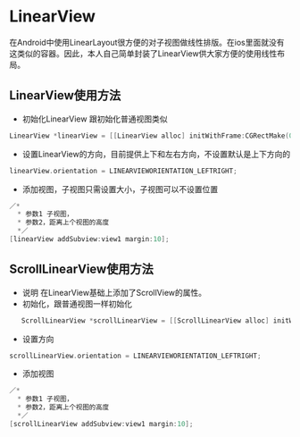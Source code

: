 # LinearView
  在Android中使用LinearLayout很方便的对子视图做线性排版。在ios里面就没有这类似的容器。因此，本人自己简单封装了LinearView供大家方便的使用线性布局。
  
## LinearView使用方法
- 初始化LinearView 跟初始化普通视图类似
```Objective-C
LinearView *linearView = [[LinearView alloc] initWithFrame:CGRectMake(0, 20, self.view.frame.size.width, self.view.frame.size.height)];
```

- 设置LinearView的方向，目前提供上下和左右方向，不设置默认是上下方向的
```Objective-C
linearView.orientation = LINEARVIEWORIENTATION_LEFTRIGHT;
```

- 添加视图，子视图只需设置大小，子视图可以不设置位置
```Objective-C
／*
  * 参数1 子视图，
  * 参数2，距离上个视图的高度
  *／
[linearView addSubview:view1 margin:10];
```

## ScrollLinearView使用方法
- 说明 在LinearView基础上添加了ScrollView的属性。
- 初始化，跟普通视图一样初始化
```objective-C
   ScrollLinearView *scrollLinearView = [[ScrollLinearView alloc] initWithFrame:CGRectMake(0, 0, self.view.frame.size.width, self.view.frame.size.height)];
```

- 设置方向
```Objective-C
scrollLinearView.orientation = LINEARVIEWORIENTATION_LEFTRIGHT;
```
- 添加视图
```Objective-C
／*
  * 参数1 子视图，
  * 参数2，距离上个视图的高度
  *／
[scrollLinearView addSubview:view1 margin:10];
```
